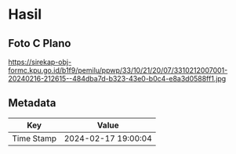 # Hasil

## Foto C Plano

https://sirekap-obj-formc.kpu.go.id/b1f9/pemilu/ppwp/33/10/21/20/07/3310212007001-20240216-212615--484dba7d-b323-43e0-b0c4-e8a3d0588ff1.jpg


## Metadata

| Key        | Value               |
| ---------- | ------------------- |
| Time Stamp | 2024-02-17 19:00:04 |



